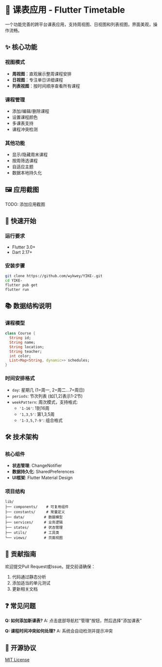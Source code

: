 # 📅 课表应用 - Flutter Timetable

一个功能完善的跨平台课表应用，支持周视图、日视图和列表视图，界面美观，操作流畅。

## ✨ 核心功能

### 视图模式
- **周视图**：直观展示整周课程安排
- **日视图**：专注单日详细课程
- **列表视图**：按时间顺序查看所有课程

### 课程管理
- 添加/编辑/删除课程
- 设置课程颜色
- 多课表支持
- 课程冲突检测

### 其他功能
- 显示/隐藏周末课程
- 按周筛选课程
- 自适应主题
- 数据本地持久化

## 🖼️ 应用截图

TODO: 添加应用截图

## 🚀 快速开始

### 运行要求
- Flutter 3.0+
- Dart 2.17+

### 安装步骤
```bash
git clone https://github.com/wykwey/YIKE-.git
cd YIKE-
flutter pub get
flutter run
```

## 📚 数据结构说明

### 课程模型
```dart
class Course {
  String id;
  String name;
  String location;
  String teacher;
  int color;
  List<Map<String, dynamic>> schedules;
}
```

### 时间安排格式
- `day`: 星期几 (1=周一, 2=周二...7=周日)
- `periods`: 节次列表 (如[1,2]表示1-2节)
- `weekPattern`: 周次模式，支持格式:
  - `'1-16'`: 1到16周
  - `'1,3,5'`: 第1,3,5周
  - `'1-3,5,7-9'`: 组合格式

## 🛠️ 技术架构

### 核心组件
- **状态管理**: ChangeNotifier
- **数据持久化**: SharedPreferences
- **UI框架**: Flutter Material Design

### 项目结构
```
lib/
├── components/    # 可复用组件
├── constants/     # 常量定义
├── data/         # 数据模型
├── services/     # 业务逻辑
├── states/       # 状态管理
├── utils/        # 工具类
└── views/        # 页面视图
```

## 🤝 贡献指南

欢迎提交Pull Request或Issue。提交前请确保：
1. 代码通过静态分析
2. 添加适当的单元测试
3. 更新相关文档

## ❓ 常见问题

**Q: 如何添加新课表?**
A: 点击底部导航栏"管理"按钮，然后选择"添加课表"

**Q: 课程时间冲突如何处理?**
A: 系统会自动检测并提示冲突

## 📄 开源协议

[MIT License](LICENSE)
